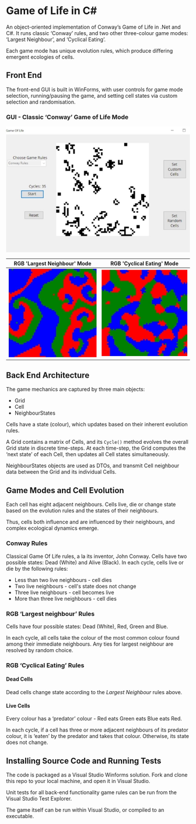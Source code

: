 # Game of Life in C#

An object-oriented implementation of Conway’s Game of Life in .Net and C#. It runs classic ‘Conway’ rules, and two other three-colour game modes: ‘Largest Neighbour’, and ‘Cyclical Eating’.

Each game mode has unique evolution rules, which produce differing emergent ecologies of cells.

## Front End 

The front-end GUI is built in WinForms, with user controls for game mode selection, running/pausing the game, and setting cell states via custom selection and randomisation. 

### GUI - Classic ‘Conway’ Game of Life Mode

![Conway Rules](GOL-Conway.JPG)


RGB 'Largest Neighbour' Mode          |  RGB 'Cyclical Eating' Mode
:-------------------------:|:-------------------------:
![Cyclic](Cyclic-Grid.jpg)  |  ![Largest Neighbour](Largest-Neighbour-Grid.jpg)

## Back End Architecture

The game mechanics are captured by three main objects:

- Grid
- Cell
- NeighbourStates

Cells have a state (colour), which updates based on their inherent evolution rules.

A Grid contains a matrix of Cells, and its `Cycle()` method evolves the overall Grid state in discrete time-steps. At each time-step, the Grid computes the ‘next state’ of each Cell, then updates all Cell states simultaneously.

NeighbourStates objects are used as DTOs, and transmit Cell neighbour data between the Grid and its individual Cells.

## Game Modes and Cell Evolution

Each cell has eight adjacent neighbours. Cells live, die or change state based on the evolution rules and the states of their neighbours.

Thus, cells both influence and are influenced by their neighbours, and complex ecological dynamics emerge.

### Conway Rules

Classical Game Of Life rules, a la its inventor, John Conway. Cells have two possible states: Dead (White) and Alive (Black). In each cycle, cells live or die by the following rules:

- Less than two live neighbours - cell dies
- Two live neighbours - cell's state does not change
- Three live neighbours - cell becomes live
- More than three live neighbours - cell dies 

### RGB ‘Largest neighbour’ Rules

Cells have four possible states: Dead (White), Red, Green and Blue.

In each cycle, all cells take the colour of the most common colour found among their immediate neighbours. Any ties for largest neighbour are resolved by random choice.

### RGB ‘Cyclical Eating’ Rules

#### Dead Cells

Dead cells change state according to the *Largest Neighbour* rules above.

#### Live Cells

Every colour has a ‘predator’ colour - Red eats Green eats Blue eats Red.

In each cycle, if a cell has three or more adjacent neighbours of its predator colour, it is ‘eaten’ by the predator and takes that colour. Otherwise, its state does not change.

## Installing Source Code and Running Tests

The code is packaged as a Visual Studio Winforms solution. Fork and clone this repo to your local machine, and open it in Visual Studio.

Unit tests for all back-end functionality game rules can be run from the Visual Studio Test Explorer.

The game itself can be run within Visual Studio, or compiled to an executable.
